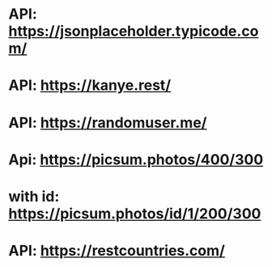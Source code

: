 # API: https://jsonplaceholder.typicode.com/
# API: https://kanye.rest/
# API: https://randomuser.me/
# Api: https://picsum.photos/400/300
# with id: https://picsum.photos/id/1/200/300
# API: https://restcountries.com/